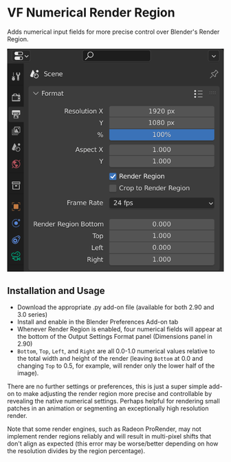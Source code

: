 # VF Numerical Render Region

Adds numerical input fields for more precise control over Blender's Render Region.

![screenshot of the Blender Render Settings interface with the add-on installed](images/screenshot.png)

## Installation and Usage

- Download the appropriate .py add-on file (available for both 2.90 and 3.0 series)
- Install and enable in the Blender Preferences Add-on tab
- Whenever Render Region is enabled, four numerical fields will appear at the bottom of the Output Settings Format panel (Dimensions panel in 2.90)
- `Bottom`, `Top`, `Left`, and `Right` are all 0.0-1.0 numerical values relative to the total width and height of the render (leaving `Bottom` at 0.0 and changing `Top` to 0.5, for example, will render only the lower half of the image).

There are no further settings or preferences, this is just a super simple add-on to make adjusting the render region more precise and controllable by revealing the native numerical settings. Perhaps helpful for rendering small patches in an animation or segmenting an exceptionally high resolution render.

Note that some render engines, such as Radeon ProRender, may not implement render regions reliably and will result in multi-pixel shifts that don't align as expected (this error may be worse/better depending on how the resolution divides by the region percentage).